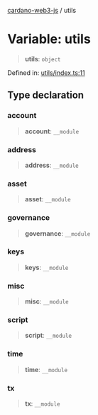 [cardano-web3-js](../index.md) / utils

# Variable: utils

> **utils**: `object`

Defined in: [utils/index.ts:11](https://github.com/xray-network/cardano-web3-js/blob/main/src/utils/index.ts#L11)

## Type declaration

### account

> **account**: `__module`

### address

> **address**: `__module`

### asset

> **asset**: `__module`

### governance

> **governance**: `__module`

### keys

> **keys**: `__module`

### misc

> **misc**: `__module`

### script

> **script**: `__module`

### time

> **time**: `__module`

### tx

> **tx**: `__module`
